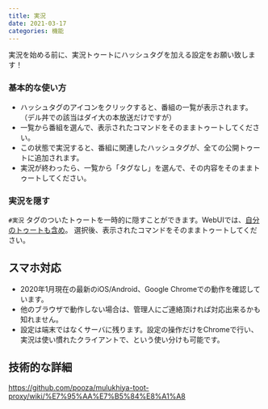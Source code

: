 ```yaml
---
title: 実況
date: 2021-03-17
categories: 機能
---
```


実況を始める前に、実況トゥートにハッシュタグを加える設定をお願い致します！

### 基本的な使い方

- ハッシュタグのアイコンをクリックすると、番組の一覧が表示されます。（デル丼での該当はダイ大の本放送だけですが）
- 一覧から番組を選んで、表示されたコマンドをそのままトゥートしてください。
- この状態で実況すると、番組に関連したハッシュタグが、全ての公開トゥートに追加されます。
- 実況が終わったら、一覧から「タグなし」を選んで、その内容をそのままトゥートしてください。

### 実況を隠す

`#実況` タグのついたトゥートを一時的に隠すことができます。WebUIでは、[自分のトゥートも含め](/articles/フィルタの対象)。
選択後、表示されたコマンドをそのままトゥートしてください。

## スマホ対応

- 2020年1月現在の最新のiOS/Android、Google Chromeでの動作を確認しています。
- 他のブラウザで動作しない場合は、管理人にご連絡頂ければ対応出来るかも知れません。
- 設定は端末ではなくサーバに残ります。設定の操作だけをChromeで行い、実況は使い慣れたクライアントで、という使い分けも可能です。


## 技術的な詳細

https://github.com/pooza/mulukhiya-toot-proxy/wiki/%E7%95%AA%E7%B5%84%E8%A1%A8
